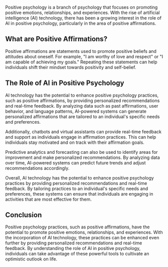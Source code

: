 
Positive psychology is a branch of psychology that focuses on promoting positive emotions, relationships, and experiences. With the rise of artificial intelligence (AI) technology, there has been a growing interest in the role of AI in positive psychology, particularly in the area of positive affirmations.

What are Positive Affirmations?
-------------------------------

Positive affirmations are statements used to promote positive beliefs and attitudes about oneself. For example, "I am worthy of love and respect" or "I am capable of achieving my goals." Repeating these statements can help individuals shift their mindset towards positivity and self-belief.

The Role of AI in Positive Psychology
-------------------------------------

AI technology has the potential to enhance positive psychology practices, such as positive affirmations, by providing personalized recommendations and real-time feedback. By analyzing data such as past affirmations, user behavior, and language patterns, AI-powered systems can generate personalized affirmations that are tailored to an individual's specific needs and preferences.

Additionally, chatbots and virtual assistants can provide real-time feedback and support as individuals engage in affirmation practices. This can help individuals stay motivated and on track with their affirmation goals.

Predictive analytics and forecasting can also be used to identify areas for improvement and make personalized recommendations. By analyzing data over time, AI-powered systems can predict future trends and adjust recommendations accordingly.

Overall, AI technology has the potential to enhance positive psychology practices by providing personalized recommendations and real-time feedback. By tailoring practices to an individual's specific needs and preferences, these systems can ensure that individuals are engaging in activities that are most effective for them.

Conclusion
----------

Positive psychology practices, such as positive affirmations, have the potential to promote positive emotions, relationships, and experiences. With the incorporation of AI technology, these practices can be enhanced even further by providing personalized recommendations and real-time feedback. By understanding the role of AI in positive psychology, individuals can take advantage of these powerful tools to cultivate an optimistic outlook on life.
